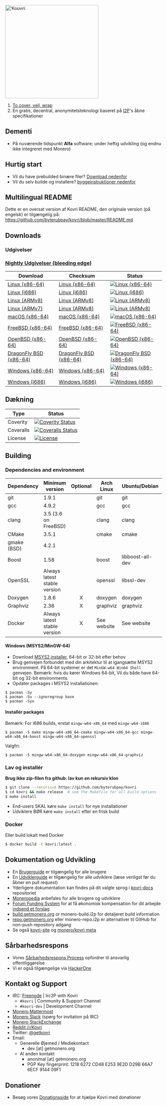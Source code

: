 [<img width="300" src="https://static.getmonero.org/images/kovri/logo.png" alt="ˈKoʊvriː" />](https://github.com/byterubpay/kovri)

1. [To cover, veil, wrap](https://en.wikipedia.org/wiki/Esperanto)
2. En gratis, decentral, anonymitetsteknologi baseret på [I2P](https://getmonero.org/resources/moneropedia/i2p.html)'s åbne specifikationer

## Dementi
- På nuværende tidspunkt **Alfa** software; under heftig udvikling (og endnu ikke integreret med Monero)

## Hurtig start

- Vil du have prebuilded binære filer? [Download nedenfor](#downloads)
- Vil du selv builde og installere? [byggeinstruktioner nedenfor](#building)

## Multilingual README
Dette er en oversat version af Kovri README, den originale version (på engelsk) er tilgængelig på: https://github.com/byterubpay/kovri/blob/master/README.md

## Downloads

### Udgivelser

### [Nightly Udgivelser (bleeding edge)](https://build.getmonero.org/waterfall)

| Download | Checksum | Status |
| -------- | -------- | ------ |
| [Linux (x86-64)](https://build.getmonero.org/downloads/kovri-latest-linux-amd64.tar.bz2) | [Linux (x86-64)](https://build.getmonero.org/downloads/kovri-latest-linux-amd64.tar.bz2.sha256sum.txt) | [![Linux (x86-64)](https://build.getmonero.org/png?builder=kovri-static-ubuntu-amd64)](https://build.getmonero.org/builders/kovri-static-ubuntu-amd64) |
| [Linux (i686)](https://build.getmonero.org/downloads/kovri-latest-linux-i686.tar.bz2) | [Linux (i686)](https://build.getmonero.org/downloads/kovri-latest-linux-i686.tar.bz2.sha256sum.txt) | [![Linux (i686)](https://build.getmonero.org/png?builder=kovri-static-ubuntu-i686)](https://build.getmonero.org/builders/kovri-static-ubuntu-i686) |
| [Linux (ARMv8)](https://build.getmonero.org/downloads/kovri-latest-linux-armv8.tar.bz2) | [Linux (ARMv8)](https://build.getmonero.org/downloads/kovri-latest-linux-armv8.tar.bz2.sha256sum.txt) | [![Linux (ARMv8)](https://build.getmonero.org/png?builder=kovri-static-debian-arm8)](https://build.getmonero.org/builders/kovri-static-debian-arm8) |
| [Linux (ARMv7)](https://build.getmonero.org/downloads/kovri-latest-linux-armv7.tar.bz2) | [Linux (ARMv8)](https://build.getmonero.org/downloads/kovri-latest-linux-armv7.tar.bz2.sha256sum.txt) | [![Linux (ARMv8)](https://build.getmonero.org/png?builder=kovri-static-ubuntu-arm7)](https://build.getmonero.org/builders/kovri-static-ubuntu-) |
| [macOS (x86-64)](https://build.getmonero.org/downloads/kovri-latest-osx-10.13.tar.bz2) | [macOS (x86-64)](https://build.getmonero.org/downloads/kovri-latest-osx-10.13.tar.bz2.sha256sum.txt) | [![macOS (x86-64)](https://build.getmonero.org/png?builder=kovri-static-osx)](https://build.getmonero.org/builders/kovri-static-osx) |
| [FreeBSD (x86-64)](https://build.getmonero.org/downloads/kovri-latest-freebsd-amd64.tar.bz2) | [FreeBSD (x86-64)](https://build.getmonero.org/downloads/kovri-latest-freebsd-amd64.tar.bz2.sha256sum.txt) | [![FreeBSD (x86-64)](https://build.getmonero.org/png?builder=kovri-static-freebsd64)](https://build.getmonero.org/builders/kovri-static-freebsd64) |
| [OpenBSD (x86-64)](https://build.getmonero.org/downloads/kovri-latest-openbsd-amd64.tar.bz2) | [OpenBSD (x86-64)](https://build.getmonero.org/downloads/kovri-latest-openbsd-amd64.tar.bz2.sha256sum.txt) | [![OpenBSD (x86-64)](https://build.getmonero.org/png?builder=kovri-static-openbsd-amd64)](https://build.getmonero.org/builders/kovri-static-openbsd-amd64) |
| [DragonFly BSD (x86-64)](https://build.getmonero.org/downloads/kovri-latest-dragonflybsd-4.6.tar.bz2) | [DragonFly BSD (x86-64)](https://build.getmonero.org/downloads/kovri-latest-dragonflybsd-4.6.tar.bz2.sha256sum.txt) | [![DragonFly BSD (x86-64)](https://build.getmonero.org/png?builder=kovri-static-dragonflybsd-amd64)](https://build.getmonero.org/builders/kovri-static-dragonflybsd-amd64) |
| [Windows (x86-64)](https://build.getmonero.org/downloads/kovri-latest-win64.exe) | [Windows (x86-64)](https://build.getmonero.org/downloads/kovri-latest-win64.exe.sha256sum.txt) | [![Windows (x86-64)](https://build.getmonero.org/png?builder=kovri-static-win64)](https://build.getmonero.org/builders/kovri-static-win64) |
| [Windows (i686)](https://build.getmonero.org/downloads/kovri-latest-win32.exe) | [Windows (i686)](https://build.getmonero.org/downloads/kovri-latest-win32.exe.sha256sum.txt) | [![Windows (i686)](https://build.getmonero.org/png?builder=kovri-static-win32)](https://build.getmonero.org/builders/kovri-static-win32) |

## Dækning

| Type      | Status |
|-----------|--------|
| Coverity  | [![Coverity Status](https://scan.coverity.com/projects/7621/badge.svg)](https://scan.coverity.com/projects/7621/)
| Coveralls | [![Coveralls Status](https://coveralls.io/repos/github/byterubpay/kovri/badge.svg?branch=master)](https://coveralls.io/github/byterubpay/kovri?branch=master)
| License   | [![License](https://img.shields.io/badge/license-BSD3-blue.svg)](https://opensource.org/licenses/BSD-3-Clause)

## Building

### Dependencies and environment

| Dependency          | Minimum version              | Optional | Arch Linux  | Ubuntu/Debian    | macOS (Homebrew) | FreeBSD       | OpenBSD     |
| ------------------- | ---------------------------- |:--------:| ----------- | ---------------- | ---------------- | ------------- | ----------- |
| git                 | 1.9.1                        |          | git         | git              | git              | git           | git         |
| gcc                 | 4.9.2                        |          | gcc         | gcc              |                  |               |             |
| clang               | 3.5 (3.6 on FreeBSD)         |          | clang       | clang            | clang (Apple)    | clang36       | llvm        |
| CMake               | 3.5.1                        |          | cmake       | cmake            | cmake            | cmake         | cmake       |
| gmake (BSD)         | 4.2.1                        |          |             |                  |                  | gmake         | gmake       |
| Boost               | 1.58                         |          | boost       | libboost-all-dev | boost            | boost-libs    | boost       |
| OpenSSL             | Always latest stable version |          | openssl     | libssl-dev       | openssl          | openssl       | openssl     |
| Doxygen             | 1.8.6                        |    X     | doxygen     | doxygen          | doxygen          | doxygen       | doxygen     |
| Graphviz            | 2.36                         |    X     | graphviz    | graphviz         | graphviz         | graphviz      | graphviz    |
| Docker              | Always latest stable version |    X     | See website | See website      | See website      | See website   | See website |

#### Windows (MSYS2/MinGW-64)
* Download [MSYS2 installer](http://msys2.github.io/), 64-bit or 32-bit efter behov
* Brug genvejen forbundet med din arkitektur til at igangsætte MSYS2 environment. På 64-bit systemer er det `MinGW-w64 Win64 Shell` genvejen. Bemærk: hvis du kører Windows 64-bit, Vil du både have 64-bit og 32-bit environments. 
* Opdater packages i MSYS2 installationen:

```shell
$ pacman -Sy
$ pacman -Su --ignoregroup base
$ pacman -Syu
```

#### Installér packages

Bemærk: For i686 builds, erstat `mingw-w64-x86_64` med `mingw-w64-i686`

`$ pacman -S make mingw-w64-x86_64-cmake mingw-w64-x86_64-gcc mingw-w64-x86_64-boost mingw-w64-x86_64-openssl`

Valgfri:

`$ pacman -S mingw-w64-x86_64-doxygen mingw-w64-x86_64-graphviz`

### Lav og installér

**Brug ikke zip-filen fra github: lav kun en rekursiv klon**

```bash
$ git clone --recursive https://github.com/byterubpay/kovri
$ cd kovri && make release  # see the Makefile for all build options
$ make install
```

- End-users SKAL køre `make install` for nye installationer
- Udviklere BØR køre `make install` efter en frisk build

### Docker

Eller build lokalt med Docker

```bash
$ docker build -t kovri:latest .
```

## Dokumentation og Udvikling
- En [Brugerguide](https://github.com/byterubpay/kovri-docs/blob/master/i18n/en/user_guide.md) er tilgængelig for alle brugere
- En [Udviklerguide](https://github.com/byterubpay/kovri-docs/blob/master/i18n/en/developer_guide.md) er tilgængelig for alle udviklere (læse venligst før du åbner en pull request)
- Yderligere dokumentation kan findes på dit valgte sprog i [kovri-docs](https://github.com/byterubpay/kovri-docs/) repositoriet
- [Moneropedia](https://getmonero.org/resources/moneropedia/kovri.html) anbefales for alle brugere og udviklere
- [Forum Funding System](https://forum.getmonero.org/8/funding-required) for at få økonomisk kompensation for dit arbejde [indsend et forslag](https://forum.getmonero.org/7/open-tasks/2379/forum-funding-system-ffs-sticky)
- [build.getmonero.org](https://build.getmonero.org/) or monero-build.i2p for detaljeret build information
- [repo.getmonero.org](https://repo.getmonero.org/byterubpay/kovri) eller monero-repo.i2p er alternativer til  GitHub for non-push repository adgang
- Se også [kovri-site](https://github.com/byterubpay/kovri-site) og [monero/kovri meta](https://github.com/byterubpay/meta)

## Sårbarhedsrespons
- Vores [Sårbarhedsrespons Process](https://github.com/byterubpay/meta/blob/master/VULNERABILITY_RESPONSE_PROCESS.md) opfordrer til ansvarlig offentliggørelse
- Vi er også tilgængelige via [HackerOne](https://hackerone.com/monero)

## Kontakt og Support
- IRC: [Freenode](https://webchat.freenode.net/) | Irc2P with Kovri
  - `#kovri` | Community & Support Channel
  - `#kovri-dev` | Development Channel
- [Monero Mattermost](https://mattermost.getmonero.org/)
- [Monero Slack](https://monero.slack.com/) (spørg for invitation på IRC)
- [Monero StackExchange](https://monero.stackexchange.com/)
- [Reddit /r/Kovri](https://www.reddit.com/r/Kovri/)
- Twitter: [@getkovri](https://twitter.com/getkovri)
- Email:
  - Generelle Øjemed / Mediekontact
    - dev [at] getmonero.org
  - Al anden kontakt
    - anonimal [at] getmonero.org
    - PGP Key fingerprint: 1218 6272 CD48 E253 9E2D  D29B 66A7 6ECF 9144 09F1

## Donationer
- Besøg vores [Donationsside](https://getmonero.org/getting-started/donate/) for at hjælpe Kovri med donationer
